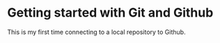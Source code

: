 # Getting started with Git and Github

This is my first time connecting to a local repository to Github.